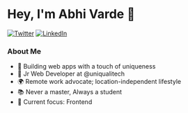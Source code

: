 <div>

# Hey, I'm Abhi Varde 👋

<a href="https://twitter.com/varde_abhi" target="__blank"><img src="https://img.shields.io/twitter/follow/abhivarde?style=social" alt="Twitter"></a>
<a href="https://www.linkedin.com/in/abhi-varde-6634551b1/" target="_blank"><img src="https://img.shields.io/badge/LinkedIn-%230077B5.svg?&style=flat-square&logo=linkedin&logoColor=white" alt="LinkedIn"></a>

</div>

### About Me

- 🚀 Building web apps with a touch of uniqueness
- 💼 Jr Web Developer at @uniqualitech
- 🌍 Remote work advocate; location-independent lifestyle 
- 📚 Never a master, Always a student
- 🎯 Current focus: Frontend

